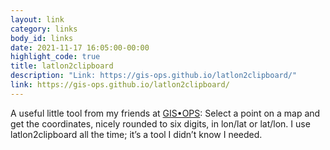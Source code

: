 ```yaml
---
layout: link
category: links
body_id: links
date: 2021-11-17 16:05:00-00:00
highlight_code: true
title: latlon2clipboard
description: "Link: https://gis-ops.github.io/latlon2clipboard/"
link: https://gis-ops.github.io/latlon2clipboard/
---
```


A useful little tool from my friends at [GIS•OPS](https://gis-ops.com): Select a point on a map and get the coordinates, nicely rounded to six digits, in lon/lat or lat/lon. I use latlon2clipboard all the time; it’s a tool I didn’t know I needed.
